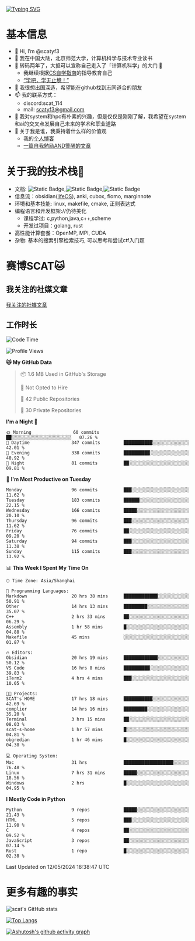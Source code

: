 [![Typing SVG](https://readme-typing-svg.demolab.com?font=Fira+Code&pause=1000&center=true&vCenter=true&multiline=true&width=470&height=98&lines=Across+the+Great+Wall+;we+can+reach+every+corner+in+the+world)](https://git.io/typing-svg)

# 基本信息
- 👋 Hi, I’m @scatyf3
- 👀 我在中国大陆，北京师范大学，计算机科学与技术专业读书
- 🌱 转码两年了，大抵可以宣称自己走入了「计算机科学」的大门 🥺
  - 我继续根据[CS自学指南](https://csdiy.wiki/)的指导教育自己 
  - [“学吧，学无止境！” ](https://www.acm.org/binaries/content/assets/education/cs2013_chinese.pdf)
- 💞️ 我很想出国深造，希望能在github找到志同道合的朋友
- 📫 我的联系方式：
  -   discord:scat_114
  -   mail: scatyf3@gmail.com
- 🌟 我对system和hpc有朴素的兴趣，但是仅仅是刚刚了解，我希望在system和ai的交叉点发展自己未来的学术和职业道路
- 🤔 关于我是谁，我秉持着什么样的价值观
  - 我的[个人博客](https://scatyfs-blog.gitbook.io/scats-blog)
  - [一篇自我勉励AND警醒的文章](https://www.zhihu.com/question/595969891/answer/3060352057)
 
# 关于我的技术栈🔧
- 文档: ![Static Badge](https://img.shields.io/badge/markdown-gray),![Static Badge](https://img.shields.io/badge/latex-gray),![Static Badge](https://img.shields.io/badge/marp-blue)
- 信息流：obsidian([lifeOS](https://github.com/quanru/obsidian-example-lifeos)), anki, cubox, flomo, marginnote
- 环境和基本技能: linux, makefile, cmake, 正则表达式
- 编程语言和开发框架://仍待美化
  - 课程学过: c,python,java,c++,scheme
  - 开发过项目：golang, rust
- 高性能计算套餐：OpenMP, MPI, CUDA 
- 杂物: 基本的搜索引擎检索技巧, 可以思考和尝试ctf入门题

# 赛博SCAT🐱

## 我关注的社媒文章
[我关注的社媒文章](https://www.notion.so/6379b986d4964818b078b0328b41f73b?v=19fc0e6483ec4fada09d6c68f7b20732)

## 工作时长
<!--START_SECTION:waka-->
![Code Time](http://img.shields.io/badge/Code%20Time-53%20hrs%2028%20mins-blue)

![Profile Views](http://img.shields.io/badge/Profile%20Views-38-blue)

**🐱 My GitHub Data** 

> 📦 1.6 MB Used in GitHub's Storage 
 > 
> 🚫 Not Opted to Hire
 > 
> 📜 42 Public Repositories 
 > 
> 🔑 30 Private Repositories 
 > 
**I'm a Night 🦉** 

```text
🌞 Morning                60 commits          ██░░░░░░░░░░░░░░░░░░░░░░░   07.26 % 
🌆 Daytime                347 commits         ███████████░░░░░░░░░░░░░░   42.01 % 
🌃 Evening                338 commits         ██████████░░░░░░░░░░░░░░░   40.92 % 
🌙 Night                  81 commits          ██░░░░░░░░░░░░░░░░░░░░░░░   09.81 % 
```
📅 **I'm Most Productive on Tuesday** 

```text
Monday                   96 commits          ███░░░░░░░░░░░░░░░░░░░░░░   11.62 % 
Tuesday                  183 commits         ██████░░░░░░░░░░░░░░░░░░░   22.15 % 
Wednesday                166 commits         █████░░░░░░░░░░░░░░░░░░░░   20.10 % 
Thursday                 96 commits          ███░░░░░░░░░░░░░░░░░░░░░░   11.62 % 
Friday                   76 commits          ██░░░░░░░░░░░░░░░░░░░░░░░   09.20 % 
Saturday                 94 commits          ███░░░░░░░░░░░░░░░░░░░░░░   11.38 % 
Sunday                   115 commits         ███░░░░░░░░░░░░░░░░░░░░░░   13.92 % 
```


📊 **This Week I Spent My Time On** 

```text
🕑︎ Time Zone: Asia/Shanghai

💬 Programming Languages: 
Markdown                 20 hrs 38 mins      █████████████░░░░░░░░░░░░   50.91 % 
Other                    14 hrs 13 mins      █████████░░░░░░░░░░░░░░░░   35.07 % 
C++                      2 hrs 33 mins       ██░░░░░░░░░░░░░░░░░░░░░░░   06.29 % 
Assembly                 1 hr 58 mins        █░░░░░░░░░░░░░░░░░░░░░░░░   04.88 % 
Makefile                 45 mins             ░░░░░░░░░░░░░░░░░░░░░░░░░   01.87 % 

🔥 Editors: 
Obsidian                 20 hrs 19 mins      █████████████░░░░░░░░░░░░   50.12 % 
VS Code                  16 hrs 8 mins       ██████████░░░░░░░░░░░░░░░   39.83 % 
iTerm2                   4 hrs 4 mins        ███░░░░░░░░░░░░░░░░░░░░░░   10.05 % 

🐱‍💻 Projects: 
SCAT's HOME              17 hrs 18 mins      ███████████░░░░░░░░░░░░░░   42.69 % 
complier                 14 hrs 16 mins      █████████░░░░░░░░░░░░░░░░   35.20 % 
Terminal                 3 hrs 15 mins       ██░░░░░░░░░░░░░░░░░░░░░░░   08.03 % 
scat-s-home              1 hr 57 mins        █░░░░░░░░░░░░░░░░░░░░░░░░   04.81 % 
obgredian                1 hr 46 mins        █░░░░░░░░░░░░░░░░░░░░░░░░   04.38 % 

💻 Operating System: 
Mac                      31 hrs              ███████████████████░░░░░░   76.48 % 
Linux                    7 hrs 31 mins       █████░░░░░░░░░░░░░░░░░░░░   18.56 % 
Windows                  2 hrs               █░░░░░░░░░░░░░░░░░░░░░░░░   04.95 % 
```

**I Mostly Code in Python** 

```text
Python                   9 repos             █████░░░░░░░░░░░░░░░░░░░░   21.43 % 
HTML                     5 repos             ███░░░░░░░░░░░░░░░░░░░░░░   11.90 % 
C                        4 repos             ██░░░░░░░░░░░░░░░░░░░░░░░   09.52 % 
JavaScript               3 repos             ██░░░░░░░░░░░░░░░░░░░░░░░   07.14 % 
Rust                     1 repo              █░░░░░░░░░░░░░░░░░░░░░░░░   02.38 % 
```




 Last Updated on 12/05/2024 18:38:47 UTC
<!--END_SECTION:waka-->


# 更多有趣的事实 

![scat's GitHub stats](https://github-readme-stats.vercel.app/api?username=scatyf3&count_private=true&theme=synthwave)

[![Top Langs](https://github-readme-stats.vercel.app/api/top-langs/?username=scatyf3&layout=compact&langs_count=12&theme=synthwave&hide=javascript,html,css&size_weight=0.5&count_weight=0.5)](https://github.com/anuraghazra/github-readme-statss)

[![Ashutosh's github activity graph](https://github-readme-activity-graph.vercel.app/graph?username=scatyf3&theme=dracula)](https://github.com/ashutosh00710/github-readme-activity-graph)

<!---
scatfy3/scatfy3 is a ✨ special ✨ repository because its `README.md` (this file) appears on your GitHub profile.
You can click the Preview link to take a look at your changes.
--->
